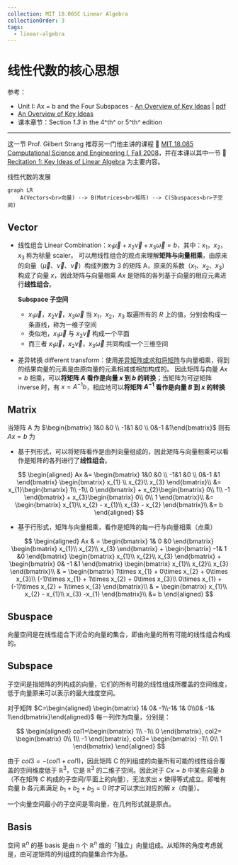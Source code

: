 ```yaml
---
collection: MIT 18.06SC Linear Algebra
collectionOrder: 3
tags:
  - linear-algebra
---
```


# 线性代数的核心思想
参考：
* Unit I: Ax = b and the Four Subspaces - [An Overview of Key Ideas](https://ocw.mit.edu/courses/mathematics/18-06sc-linear-algebra-fall-2011/ax-b-and-the-four-subspaces/an-overview-of-key-ideas/) | [pdf](./attachments/MIT18_06SCF11_Ses1.13sum.pdf)
* [An Overview of Key Ideas](https://www.youtube.com/watch?v=OZxzHcW663g&list=PL221E2BBF13BECF6C&index=6)
* 课本章节：Section *1.3* in the 4^th^ or 5^th^ edition

---

这一节 Prof. Gilbert Strang 推荐另一门他主讲的课程 :cinema: [MIT 18.085 Computational Science and Engineering I, Fall 2008](https://www.youtube.com/playlist?list=PLF706B428FB7BD52C)，并在本课以其中一节 :cinema: [Recitation 1: Key Ideas of Linear Algebra](https://www.youtube.com/watch?v=0oBJN8F616U&list=PL221E2BBF13BECF6C&index=5) 为主要内容。

线性代数的发展

```mermaid
graph LR
    A(Vectors<br>向量) --> B(Matrices<br>矩阵) --> C(Sbuspaces<br>子空间)
```

## Vector
* 线性组合 Linear Combination：$x_{1} \overrightarrow{\mu }+x_{2} \overrightarrow{\nu }+x_{3} \overrightarrow{\omega } = b$，其中：$x_{1}$，$x_{2}$，$x_{3}$ 称为标量 scaler。
    可以用线性组合的观点来理解**矩阵与向量相乘**，由原来的向量（$\overrightarrow{\mu }$、$\overrightarrow{\nu }$、$\overrightarrow{\nu }$）构成列数为 3 的矩阵 A，原来的系数（$x_{1}$、$x_{2}$、$x_{3}$）构成了向量 $x$，因此矩阵与向量相乘 $Ax$ 是矩阵的各列基于向量的相应元素进行**线性组合**。

    **Subspace 子空间**

    * $x_{1}\overrightarrow{\mu }$，$x_{2} \overrightarrow{\nu }$，$x_{3} \overrightarrow{\omega }$ 当 $x_{1}$，$x_{2}$，$x_{3}$ 取遍所有的 $R$ 上的值，分别会构成一条直线，称为一维子空间
    * 类似地，$x_{1}\overrightarrow{\mu }$ 与 $x_{2} \overrightarrow{\nu }$ 构成一个平面
    * 而三者 $x_{1}\overrightarrow{\mu }$，$x_{2} \overrightarrow{\nu }$，$x_{3} \overrightarrow{\omega }$ 共同构成一个三维空间

* 差异转换 different transform：使用[差异矩阵或求和将矩阵](./Cheatsheet.md#差异矩阵与求和矩阵)与向量相乘，得到的结果向量的元素是由原向量的元素相减或相加构成的。
    因此矩阵与向量 $Ax=b$ 相乘，可以**将矩阵 $A$ 看作是向量 $x$ 到 $b$ 的转换**；当矩阵为可逆矩阵 inverse 时，有 $x=A^{-1}b$，相应地可以**将矩阵 $A^{-1 }$ 看作是向量 $B$ 到 $x$ 的转换**

## Matrix
当矩阵 A 为 $\begin{bmatrix}  1&0  &0 \\  -1&1  &0 \\  0&-1  &1\end{bmatrix}$ 则有 $Ax=b$ 为

* 基于列形式，可以将矩阵看作是由列向量组成的，因此矩阵与向量相乘可以看作是矩阵的各列进行了**线性组合**。



<!-- #region-->

$$
\begin{aligned}
Ax &=
\begin{bmatrix}
  1&0  &0 \\
  -1&1  &0 \\
  0&-1  &1
\end{bmatrix}
\begin{bmatrix}
 x_{1} \\
 x_{2}\\
 x_{3}
\end{bmatrix}\\
&=
x_{1}\begin{bmatrix}
 1\\
 -1\\
 0
\end{bmatrix}
+
x_{2}\begin{bmatrix}
 0\\
 1\\
 -1
\end{bmatrix}
+
x_{3}\begin{bmatrix}
 0\\
 0\\
 1
\end{bmatrix}\\
&=
\begin{bmatrix}
 x_{1}\\
 x_{2} - x_{1}\\
 x_{3} - x_{2}
\end{bmatrix}\\
&=
b
\end{aligned}
$$

<!-- #endregion -->

* 基于行形式，矩阵与向量相乘，看作是矩阵的每一行与向量相乘（点乘）

<!-- region -->

$$
\begin{aligned}
Ax & = \begin{bmatrix}
  1& 0 &0
\end{bmatrix}
\begin{bmatrix}
 x_{1}\\
 x_{2}\\
 x_{3}
\end{bmatrix}
+
\begin{bmatrix}
  -1& 1 &0
\end{bmatrix}
\begin{bmatrix}
 x_{1}\\
 x_{2}\\
 x_{3}
\end{bmatrix}
+
\begin{bmatrix}
  0& -1 &1
\end{bmatrix}
\begin{bmatrix}
 x_{1}\\
 x_{2}\\
 x_{3}
\end{bmatrix}\\ & = \begin{bmatrix}
 1\times x_{1} + 0\times x_{2} + 0\times x_{3}\\
 (-1)\times x_{1} + 1\times x_{2} + 0\times x_{3}\\
 0\times x_{1} + (-1)\times x_{2} + 1\times x_{3}
\end{bmatrix}\\ & = \begin{bmatrix}
 x_{1}\\
 x_{2} - x_{1}\\
 x_{3} -x_{1}
\end{bmatrix}\\
&=
b
\end{aligned}
$$

<!-- endregion -->


## Sbuspace
向量空间是在线性组合下闭合的向量的集合，即由向量的所有可能的线性组合构成的。

## Subspace
子空间是指矩阵的列构成的向量，它们的所有可能的线性组成所覆盖的空间维度，低于向量原来可以表示的最大维度空间。

对于矩阵 $C=\begin{aligned} \begin{bmatrix} 1&  0& -1\\-1&  1& 0\\0&  -1& 1\end{bmatrix}\end{aligned}$ 每一列作为向量，分别是：

$$
\begin{aligned}
col1=\begin{bmatrix}
 1\\
 -1\\
 0
\end{bmatrix},
col2=
\begin{bmatrix}
 0\\
 1\\
 -1
\end{bmatrix},
col3=
\begin{bmatrix}
 -1\\
 0\\
 1
\end{bmatrix}
\end{aligned}
$$

由于 $col3 = -(col1 + col1)$，因此矩阵 C 的列组成的向量所有可能的线性组合覆盖的空间维度低于 $\mathbb{R}^{3}$，它是 $\mathbb{R}^{3}$ 的二维子空间。因此对于 $Cx=b$ 中某些向量 $b$（不在矩阵 $C$ 构成的子空间/平面上的向量），无法求出 $x$ 使得等式成立。即唯有向量 $b$ 各元素满足 $b_{1} + b_{2} + b_{3} = 0$ 时才可以求出对应的解 $x$（向量）。

一个向量空间最小的子空间是零向量，在几何形式就是原点。

## Basis
空间 $\mathbb{R}^{n}$ 的基 basis 是由 n 个 $\mathbb{R}^{n}$ 维的「独立」向量组成。从矩阵的角度考虑就是，由可逆矩阵的列组成的向量集合作为基。
